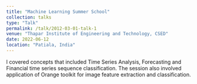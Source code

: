 ```yaml
---
title: "Machine Learning Summer School"
collection: talks
type: "Talk"
permalink: /talk/2012-03-01-talk-1
venue: "Thapar Institute of Engineering and Technology, CSED"
date: 2022-06-12
location: "Patiala, India"
---
```


I covered concepts that included Time Series Analysis, Forecasting and Financial time series sequence classification. The session also involved application of Orange toolkit for image feature extraction and classification.
